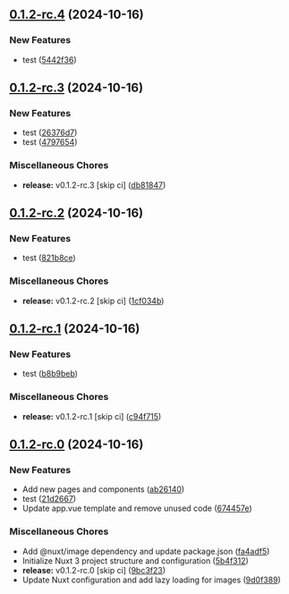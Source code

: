 ## [0.1.2-rc.4](https://github.com/KingTimer12/MYK-Desktop/compare/v0.1.2-rc.3...v0.1.2-rc.4) (2024-10-16)


### New Features

* test ([5442f36](https://github.com/KingTimer12/MYK-Desktop/commit/5442f36d150b2260d3536cd1fd11a48c281705dd))

## [0.1.2-rc.3](https://github.com/KingTimer12/MYK-Desktop/compare/v0.1.2-rc.2...v0.1.2-rc.3) (2024-10-16)


### New Features

* test ([26376d7](https://github.com/KingTimer12/MYK-Desktop/commit/26376d7c6371759524c6cd14e58b03dd7d8dc245))
* test ([4797654](https://github.com/KingTimer12/MYK-Desktop/commit/4797654d32cb62eff838526ef571fa996a647db4))


### Miscellaneous Chores

* **release:** v0.1.2-rc.3 [skip ci] ([db81847](https://github.com/KingTimer12/MYK-Desktop/commit/db8184740346625cb6157f3d74a806bdf3a22eee))

## [0.1.2-rc.2](https://github.com/KingTimer12/MYK-Desktop/compare/v0.1.2-rc.1...v0.1.2-rc.2) (2024-10-16)


### New Features

* test ([821b8ce](https://github.com/KingTimer12/MYK-Desktop/commit/821b8ce27fe9e3abd117a911bb04a0cb79c18524))


### Miscellaneous Chores

* **release:** v0.1.2-rc.2 [skip ci] ([1cf034b](https://github.com/KingTimer12/MYK-Desktop/commit/1cf034b2e6ecc5e68c70c646668316d48f8fba75))

## [0.1.2-rc.1](https://github.com/KingTimer12/MYK-Desktop/compare/v0.1.2-rc.0...v0.1.2-rc.1) (2024-10-16)


### New Features

* test ([b8b9beb](https://github.com/KingTimer12/MYK-Desktop/commit/b8b9beb41f5dd917ce322cd7a36fa44373a10516))


### Miscellaneous Chores

* **release:** v0.1.2-rc.1 [skip ci] ([c94f715](https://github.com/KingTimer12/MYK-Desktop/commit/c94f715c9d8d74332ef25fb3861835fb034da1d0))

## [0.1.2-rc.0](https://github.com/KingTimer12/MYK-Desktop/compare/5b4f3121e991dfd6d87474a02d90f700cb2c48e5...v0.1.2-rc.0) (2024-10-16)


### New Features

* Add new pages and components ([ab26140](https://github.com/KingTimer12/MYK-Desktop/commit/ab26140fd68032dd49d0ed2f0e19d794c1e9a54a))
* test ([21d2667](https://github.com/KingTimer12/MYK-Desktop/commit/21d266797f7ad0e4162c14f1965e21ffe3fe2bc8))
* Update app.vue template and remove unused code ([674457e](https://github.com/KingTimer12/MYK-Desktop/commit/674457e934e9dac3f1758f2b5d108bd49ce3e513))


### Miscellaneous Chores

* Add @nuxt/image dependency and update package.json ([fa4adf5](https://github.com/KingTimer12/MYK-Desktop/commit/fa4adf51b5fb37d186cddf5418ba3c4cce4e9772))
* Initialize Nuxt 3 project structure and configuration ([5b4f312](https://github.com/KingTimer12/MYK-Desktop/commit/5b4f3121e991dfd6d87474a02d90f700cb2c48e5))
* **release:** v0.1.2-rc.0 [skip ci] ([9bc3f23](https://github.com/KingTimer12/MYK-Desktop/commit/9bc3f2312db6f89f1934d0cd55652319e44761d4))
* Update Nuxt configuration and add lazy loading for images ([9d0f389](https://github.com/KingTimer12/MYK-Desktop/commit/9d0f3897e26180d33d6f15623848b0a768109b8f))

